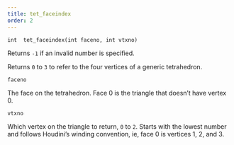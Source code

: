 ```yaml
---
title: tet_faceindex
order: 2
---
```

`int  tet_faceindex(int faceno, int vtxno)`

Returns `-1` if an invalid number is specified.

Returns `0` to `3` to refer to the four vertices of a generic tetrahedron.

`faceno`

The face on the tetrahedron. Face 0 is the triangle that doesn’t
have vertex 0.

`vtxno`

Which vertex on the triangle to return, `0` to `2`. Starts with
the lowest number and follows Houdini’s winding convention, ie,
face 0 is vertices 1, 2, and 3.
